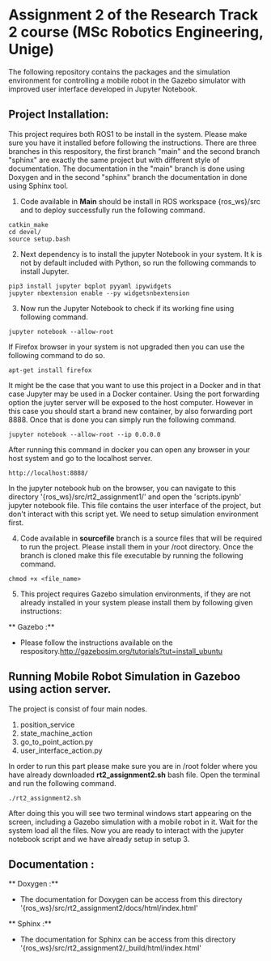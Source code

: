 # Assignment 2 of the Research Track 2 course (MSc Robotics Engineering, Unige)

The following repository contains the packages and the simulation environment for controlling a mobile robot in the Gazebo simulator with improved user interface developed in Jupyter Notebook.

## Project Installation:

This project requires both ROS1 to be install in the system. Please make sure you have it installed before following the instructions. There are three branches in this respository, the first branch "main" and the second branch "sphinx" are exactly the same project but with different style of documentation. The documentation in the "main" branch is done using Doxygen and in the second "sphinx" branch the documentation in done using Sphinx tool.

1. Code available in **Main** should be install in ROS workspace {ros_ws}/src and to deploy successfully run the following command.
```
catkin_make
cd devel/
source setup.bash
```
2. Next dependency is to install the jupyter Notebook in your system. It k is not by default included with Python, so run the following commands to install Jupyter.
```
pip3 install jupyter bqplot pyyaml ipywidgets
jupyter nbextension enable --py widgetsnbextension
```
3. Now run the Jupyter Notebook to check if its working fine using following command. 
```
jupyter notebook --allow-root
```
If Firefox browser in your system is not upgraded then you can use the following command to do so.
```
apt-get install firefox
```
It might be the case that you want to use this project in a Docker and in that case Jupyter may be used in a Docker container. Using the port forwarding option the juyter server will be exposed to the host computer. However in this case you should start a brand new container, by also forwarding port 8888. Once that is done you can simply run the following command. 
```
jupyter notebook --allow-root --ip 0.0.0.0
```
After running this command in docker you can open any browser in your host system and go to the localhost server. 
```
http://localhost:8888/
```
In the jupyter notebook hub on the browser, you can navigate to this directory '{ros_ws}/src/rt2_assignment1/' and open the 'scripts.ipynb' jupyter notebook file. This file contains the user interface of the project, but don't interact with this script yet. We need to setup simulation environment first.

4. Code available in **sourcefile** branch is a source files that will be required to run the project. Please install them in your /root directory. Once the branch is cloned make this file executable by running the following command.
```
chmod +x <file_name>
```
5. This project requires Gazebo simulation environments, if they are not already installed in your system please install them by following given instructions: 

  ** Gazebo :** 
  
  * Please follow the instructions available on the respository.http://gazebosim.org/tutorials?tut=install_ubuntu

## Running Mobile Robot Simulation in Gazeboo using action server.

The project is consist of four main nodes. 

1. position_service 
2. state_machine_action 
3. go_to_point_action.py
4. user_interface_action.py

In order to run this part please make sure you are in /root folder where you have already downloaded **rt2_assignment2.sh** bash file. Open the terminal and run the following command.

```
./rt2_assignment2.sh
```
After doing this you will see two terminal windows start appearing on the screen, including a Gazebo simulation with a mobile robot in it. Wait for the system load all the files. Now you are ready to interact with the jupyter notebook script and we have already setup in setup 3. 

## Documentation :
 
 ** Doxygen :** 
 
 * The documentation for Doxygen can be access from this directory '{ros_ws}/src/rt2_assignment2/docs/html/index.html'
 
 ** Sphinx :** 
 
 * The documentation for Sphinx can be access from this directory '{ros_ws}/src/rt2_assignment2/_build/html/index.html'
